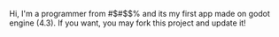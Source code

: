 Hi, I'm a programmer from #$#$$% and its my first app made on godot engine (4.3).
If you want, you may fork this project and update it!
